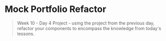 # Mock Portfolio Refactor
> Week 10 - Day 4 Project - using the project from the previous day, refactor your components to encompass the knowledge from today's lessons.
